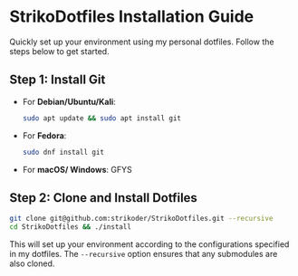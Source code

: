 # StrikoDotfiles Installation Guide

Quickly set up your environment using my personal dotfiles. Follow the steps below to get started.

## Step 1: Install Git
- For **Debian/Ubuntu/Kali**:
  ```bash
  sudo apt update && sudo apt install git
  ```
- For **Fedora**:
  ```bash
  sudo dnf install git
  ```
- For **macOS/ Windows**:
  GFYS
  
## Step 2: Clone and Install Dotfiles

```bash
git clone git@github.com:strikoder/StrikoDotfiles.git --recursive
cd StrikoDotfiles && ./install
```

This will set up your environment according to the configurations specified in my dotfiles. The `--recursive` option ensures that any submodules are also cloned.
